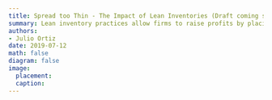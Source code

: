 ```yaml
---
title: Spread too Thin - The Impact of Lean Inventories (Draft coming soon!)
summary: Lean inventory practices allow firms to raise profits by placing fewer, more frequent orders in normal times. This strategy however, renders the economy more vulnerable to an unanticipated shock. This paper documents empirical evidence of this trade-off and quantifies it in a structurally estimated hetergenous firms model.
authors:
- Julio Ortiz
date: 2019-07-12
math: false
diagram: false
image:
  placement: 
  caption: 
---
```

